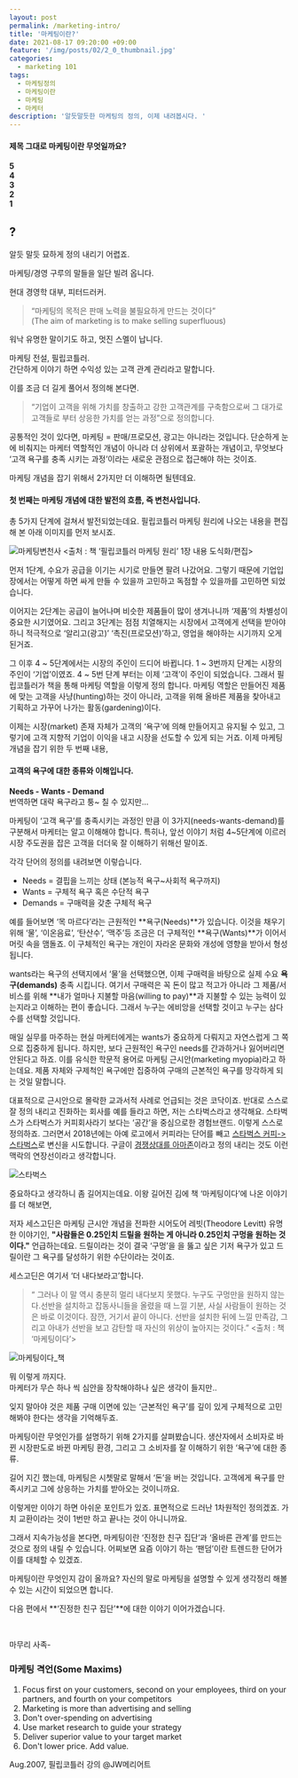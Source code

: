 ```yaml
---
layout: post
permalink: /marketing-intro/
title: '마케팅이란?'
date: 2021-08-17 09:20:00 +09:00
feature: '/img/posts/02/2_0_thumbnail.jpg'
categories:
  - marketing 101
tags:
  - 마케팅정의
  - 마케팅이란
  - 마케팅
  - 마케터
description: '알듯말듯한 마케팅의 정의, 이제 내려봅시다. '
---
```

#### 제목 그대로 마케팅이란 무엇일까요?

**5<br>**
**4<br>**
**3<br>**
**2<br>**
**1<br>**


## ?

알듯 말듯 묘하게 정의 내리기 어렵죠.

마케팅/경영 구루의 말들을 일단 빌려 옵니다.

현대 경영학 대부, 피터드러커.
> “마케팅의 목적은 판매 노력을 불필요하게 만드는 것이다”<br>
 (The aim of marketing is to make selling superfluous)

워낙 유명한 말이기도 하고, 멋진 스멜이 납니다.  

마케팅 전설, 필립코틀러.<br>
간단하게 이야기 하면 수익성 있는 고객 관계 관리라고 말합니다.

이를 조금 더 길게 풀어서 정의해 본다면.
> “기업이 고객을 위해 가치를 창출하고 강한 고객관계를 구축함으로써 그 대가로 고객들로 부터 상응한 가치를 얻는 과정”으로 정의합니다.

공통적인 것이 있다면, 마케팅 = 판매/프로모션, 광고는 아니라는 것입니다. 단순하게 눈에 비춰지는 마케터 역할적인 개념이 아니라 더 상위에서 포괄하는 개념이고, 무엇보다 ‘고객 욕구를 충족 시키는 과정’이라는 새로운 관점으로 접근해야 하는 것이죠.

마케팅 개념을 잡기 위해서 2가지만 더 이해하면 될텐데요.
<br>

#### 첫 번째는 마케팅 개념에 대한 발전의 흐름, 즉 변천사입니다.

총 5가지 단계에 걸쳐서 발전되었는데요.
필립코틀러 마케팅 원리에 나오는 내용을 편집해 본 아래 이미지를 먼저 보시죠.

![마케팅변천사](/img/posts/02/2_1_mkt_change.png)
<출처 : 책 ‘필립코틀러 마케팅 원리’ 1장 내용 도식화/편집>

먼저 1단계, 수요가 공급을 이기는 시기로 만들면 팔려 나갔어요.
그렇기 때문에 기업입장에서는 어떻게 하면 싸게 만들 수 있을까 고민하고 독점할 수 있을까를 고민하면 되었습니다.

이어지는 2단계는 공급이 늘어나며 비슷한 제품들이 많이 생겨나니까 ‘제품’의 차별성이 중요한 시기였어요. 그리고 3단계는 점점 치열해지는 시장에서 고객에게 선택을 받아야 하니 적극적으로 ‘알리고(광고)’ ‘촉진(프로모션)’하고, 영업을 해야하는 시기까지 오게 된거죠.

그 이후 4 ~ 5단계에서는 시장의 주인이 드디어 바뀝니다.  1 ~ 3번까지 단계는 시장의 주인이 ‘기업’이였죠. 4 ~ 5번 단계 부터는 이제 ‘고객’이 주인이 되었습니다. 그래서 필립코틀러가 책을 통해 마케팅 역할을 이렇게 정의 합니다. 마케팅 역할은 만들어진 제품에 맞는 고객을 사냥(hunting)하는 것이 아니라, 고객을 위해 올바른 제품을 찾아내고 기획하고 가꾸어 나가는 활동(gardening)이다.

이제는 시장(market) 존재 자체가 고객의 ‘욕구’에 의해 만들어지고 유지될 수 있고, 그렇기에 고객 지향적 기업이 이익을 내고 시장을 선도할 수 있게 되는 거죠.
이제 마케팅 개념을 잡기 위한 두 번째 내용,
#### 고객의 욕구에 대한 종류와 이해입니다.

**Needs - Wants - Demand**<br>
번역하면 대략 욕구라고 퉁~ 칠 수 있지만...

마케팅이 ‘고객 욕구’를 충족시키는 과정인 만큼 이 3가지(needs-wants-demand)를 구분해서 마케터는 알고 이해해야 합니다. 특히나, 앞선 이야기 처럼 4~5단계에 이르러 시장 주도권을 잡은 고객을 더더욱 잘 이해하기 위해선 말이죠.

각각 단어의 정의를 내려보면 이렇습니다.

* Needs = 결핍을 느끼는 상태 (본능적 욕구~사회적 욕구까지)
* Wants = 구체적 욕구 혹은 수단적 욕구
* Demands = 구매력을 갖춘 구체적 욕구

예를 들어보면 ‘목 마르다’라는 근원적인 **욕구(Needs)**가 있습니다.
이것을 채우기 위해 ‘물’, ‘이온음료’, ‘탄산수’, ‘맥주’등 조금은 더 구체적인 **욕구(Wants)**가 이어서 머릿 속을 맴돌죠. 이 구체적인 욕구는 개인이 자라온 문화와 개성에 영향을 받아서 형성됩니다.

wants라는 욕구의 선택지에서 ‘물’을 선택했으면, 이제 구매력을 바탕으로 실제 수요 **욕구(demands)** 충족 시킵니다. 여기서 구매력은 꼭 돈이 많고 적고가 아니라 그 제품/서비스를 위해 **내가 얼마나 지불할 마음(willing to pay)**과 지불할 수 있는 능력이 있는지라고 이해하는 편이 좋습니다. 그래서 누구는 에비앙을 선택할 것이고 누구는 삼다수를 선택할 것입니다.

매일 실무를 마주하는 현실 마케터에게는 wants가 중요하게 다뤄지고 자연스럽게 그 쪽으로 집중하게 됩니다. 하지만, 보다 근원적인 욕구인 needs를 간과하거나 잃어버리면 안된다고 하죠. 이를 유식한 학문적 용어로 마케팅 근시안(marketing myopia)라고 하는데요. 제품 자체와 구제척인 욕구에만 집중하여 구매의 근본적인 욕구를 망각하게 되는 것일 말합니다.

대표적으로 근시안으로 몰락한 교과서적 사례로 언급되는 것은 코닥이죠. 반대로 스스로 잘 정의 내리고 진화하는 회사를 예를 들라고 하면, 저는 스타벅스라고 생각해요. 스타벅스가 스타벅스가 커피회사라기 보다는 ‘공간’을 중심으로한 경험브랜드. 이렇게 스스로 정의하죠. 그러면서 2018년에는 아예 로고에서 커피라는 단어를 빼고 [스타벅스 커피-> 스타벅스](https://www.hankookilbo.com/News/Read/201709301044673569)로 변신을 시도합니다. 구글이 [경쟁상대를 아마존](http://www.ttimes.co.kr/view.html?no=2016032414047733781)이라고 정의 내리는 것도 이런 맥락의 연장선이라고 생각합니다.

![스타벅스](/img/posts/02/2_2_starbucks.jpg)

중요하다고 생각하니 좀 길어지는데요.
이왕 길어진 김에 책 ‘마케팅이다’에 나온 이야기를 더 해보면,  

저자 세스고딘은 마케팅 근시안 개념을 전파한 시어도어 레빗(Theodore Levitt) 유명한 이야기인, **"사람들은 0.25인치 드릴을 원하는 게 아니라 0.25인치 구멍을 원하는 것이다."** 언급하는데요. 드릴이라는 것이 결국 ‘구멍’을 을 뚫고 싶은 기저 욕구가 있고 드릴이란 그 욕구를 달성하기 위한 수단이라는 것이죠.

세스고딘은 여기서 ‘더 내다보라고’합니다.

>“ 그러나 이 말 역시 충분히 멀리 내다보지 못했다. 누구도 구멍만을 원하지 않는다.선반을 설치하고 잡동사니들을 올렸을 때 느낄 기분, 사실 사람들이 원하는 것은 바로 이것이다.
잠깐, 거기서 끝이 아니다. 선반을 설치한 뒤에 느낄 만족감, 그리고 아내가 선반을 보고 감탄할 때 자신의 위상이 높아지는 것이다.”  <출처 : 책 ‘마케팅이다’>

![마케팅이다_책](/img/posts/02/2_3_book.jpg)


뭐 이렇게 까지다.<br>
마케터가 무슨 하나 씩 심안을 장착해야하나 싶은 생각이 들지만..<br>

잊지 말아야 것은 제품 구매 이면에 있는  ‘근본적인 욕구’를 깊이 있게 구체적으로 고민해봐야 한다는 생각을 기억해두죠.

마케팅이란 무엇인가를 설명하기 위해 2가지를 살펴봤습니다.
생산자에서 소비자로 바뀐 시장판도로 바뀐 마케팅 환경,
 그리고 그 소비자를 잘 이해하기 위한 ‘욕구’에 대한 종류.

길어 지긴 했는데,
마케팅은 시쳇말로 말해서 ‘돈’을 버는 것입니다.
고객에게 욕구를 만족시키고 그에 상응하는 가치를 받아오는 것이니까요.

이렇게만 이야기 하면 아쉬운 포인트가 있죠.
표면적으로 드러난 1차원적인 정의겠죠. 가치 교환이라는 것이 1번만 하고 끝나는 것이 아니니까요.

그래서 지속가능성을 본다면,
마케팅이란 ‘진정한 친구 집단’과 ‘올바른 관계’를 만드는 것으로 정의 내릴 수 있습니다.
어찌보면 요즘 이야기 하는 ‘팬덤’이란 트렌드한 단어가 이를 대체할 수 있겠죠.

마케팅이란 무엇인지 감이 올까요?
자신의 말로 마케팅을 설명할 수 있게 생각정리 해볼 수 있는 시간이 되었으면 합니다.

다음 편에서 **‘진정한 친구 집단’**에 대한 이야기 이어가겠습니다.

<br>

마무리 사족-
### 마케팅 격언(Some Maxims)

1. Focus first on your customers, second on your employees, third on your partners, and fourth on your competitors
2. Marketing is more than advertising and selling
3. Don't over-spending on advertising
4. Use market research to guide your strategy
5. Deliver superior value to your target market
6. Don't lower price. Add value.

Aug.2007, 필립코틀러 강의 @JW메리어트
